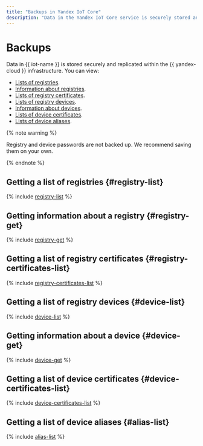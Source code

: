 ```yaml
---
title: "Backups in Yandex IoT Core"
description: "Data in the Yandex IoT Core service is securely stored and replicated in the Yandex Cloud infrastructure. You can view lists of registries, information about registers, lists of registry certificates, lists of registry devices, information about devices, lists of device certificates, lists of device aliases."
---
```


# Backups

Data in {{ iot-name }} is stored securely and replicated within the {{ yandex-cloud }} infrastructure. You can view:

* [Lists of registries](#registry-list).
* [Information about registries](#registry-get).
* [Lists of registry certificates](#registry-certificates-list).
* [Lists of registry devices](#device-get).
* [Information about devices](#device-get).
* [Lists of device certificates](#device-certificates-list).
* [Lists of device aliases](#alias-list).

{% note warning %}

Registry and device passwords are not backed up. We recommend saving them on your own.

{% endnote %}

## Getting a list of registries {#registry-list}

{% include [registry-list](../../_includes/iot-core/registry-list.md) %}

## Getting information about a registry {#registry-get}

{% include [registry-get](../../_includes/iot-core/registry-get.md) %}

## Getting a list of registry certificates {#registry-certificates-list}

{% include [registry-certificates-list](../../_includes/iot-core/registry-certificates-list.md) %}

## Getting a list of registry devices {#device-list}

{% include [device-list](../../_includes/iot-core/device-list.md) %}

## Getting information about a device {#device-get}

{% include [device-get](../../_includes/iot-core/device-get.md) %}

## Getting a list of device certificates {#device-certificates-list}

{% include [device-certificates-list](../../_includes/iot-core/device-certificates-list.md) %}

## Getting a list of device aliases {#alias-list}

{% include [alias-list](../../_includes/iot-core/alias-list.md) %}